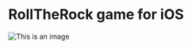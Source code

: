 # RollTheRock game for iOS

![This is an image](https://github.com/jpomykala/RollTheRock-iOS/blob/master/Screenshot%202021-12-29%20at%2019.19.46.png)
